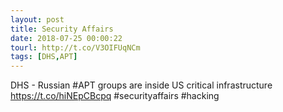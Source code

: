 ```yaml
---
layout: post
title: Security Affairs
date: 2018-07-25 00:00:22
tourl: http://t.co/V3OIFUqNCm
tags: [DHS,APT]
---
```

DHS - Russian #APT groups are inside US critical infrastructure
https://t.co/hiNEpCBcpq
#securityaffairs #hacking